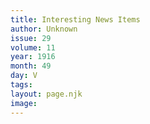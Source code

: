 ```yaml
---
title: Interesting News Items
author: Unknown
issue: 29
volume: 11
year: 1916
month: 49
day: V
tags:
layout: page.njk
image:
---
```





